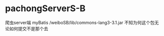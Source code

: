 pachongServerS-B
================

爬虫server端  myBatis
/weiboSB/lib/commons-lang3-3.1.jar  不知为何这个包无论如何提交不是那个去 
